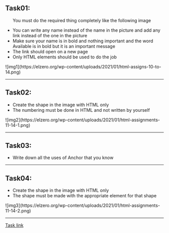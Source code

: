 <h2>Task01:</h2>
<ul>
  <p>You must do the required thing completely like the following image</p>
  <li>You can write any name instead of the name in the picture and add any link instead of the one in the picture</li>
  <li>Make sure your name is in bold and nothing important and the word Available is in bold but it is an important message</li>
  <li>The link should open on a new page</li>
  <li>Only HTML elements should be used to do the job</li>
</ul>
![img1](https://elzero.org/wp-content/uploads/2021/01/html-assigns-10-to-14.png)
<hr>
<h2>Task02:</h2>
<ul>
  <li>Create the shape in the image with HTML only</li>
  <li>The numbering must be done in HTML and not written by yourself</li>
</ul>
![img2](https://elzero.org/wp-content/uploads/2021/01/html-assignments-11-14-1.png)
<hr>
<h2>Task03:</h2>
<ul>
  <li>Write down all the uses of Anchor that you know</li>
</ul>
<hr>
<h2>Task04:</h2>
<ul>
  <li>Create the shape in the image with HTML only</li>
  <li>The shape must be made with the appropriate element for that shape</li>
</ul>
![img3](https://elzero.org/wp-content/uploads/2021/01/html-assignments-11-14-2.png)
<hr>
<a href="https://elzero.org/html-assignments-lesson-from-11-to-14/">Task link</a>
